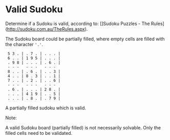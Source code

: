 # Valid Sudoku

Determine if a Sudoku is valid, according to: []Sudoku Puzzles - The Rules](http://sudoku.com.au/TheRules.aspx).  


The Sudoku board could be partially filled, where empty cells are filled with the character `'.'`.  


```
 5 3 . | . 7 . | . . . |
 6 . . | 1 9 5 | . . . |
 . 9 8 | . . . | . 6 . |
 - - -   - - -   - - -  
 8 . . | . 6 . | . . 3 |
 4 . . | 8 . 3 | . . 1 |
 7 . . | . 2 . | . . 6 |
 - - -   - - -   - - -  
 . 6 . | . . . | 2 8 . |
 . . . | 4 1 9 | . . 5 |
 . . . | . 8 . | . 7 9 |
```

A partially filled sudoku which is valid.  


Note:  

A valid Sudoku board (partially filled) is not necessarily solvable. Only the filled cells need to be validated.  






